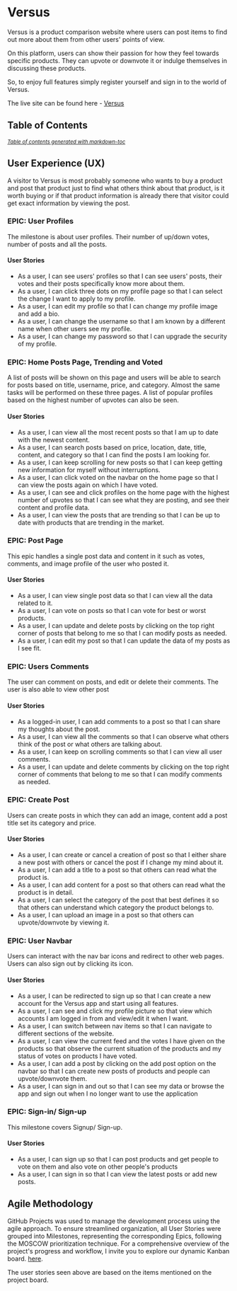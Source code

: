 # Versus

Versus is a product comparison website where users can post items to find out more about them from other users' points of view.

On this platform, users can show their passion for how they feel towards specific products. They can upvote or downvote it or indulge themselves in discussing these products.

So, to enjoy full features simply register yourself and sign in to the world of Versus.

<!-- ![Site Mockup](docs/readme_images/mockup.png) -->

The live site can be found here - [Versus](https://versus-bac55e8730b2.herokuapp.com/)

## Table of Contents

<small><i><a href='http://ecotrust-canada.github.io/markdown-toc/'>Table of contents generated with markdown-toc</a></i></small>

## User Experience (UX)
A visitor to Versus is most probably someone who wants to buy a product and post that product just to find what others think about that product, is it worth buying or if that product information is already there that visitor could get exact information by viewing the post.

### EPIC: User Profiles
The milestone is about user profiles. Their number of up/down votes, number of posts and all the posts.
#### User Stories
- As a user, I can see users' profiles so that I can see users' posts, their votes and their posts specifically know more about them.
- As a user, I can click three dots on my profile page so that I can select the change I want to apply to my profile.
- As a user, I can edit my profile so that I can change my profile image and add a bio.
- As a user, I can change the username so that I am known by a different name when other users see my profile.
- As a user, I can change my password so that I can upgrade the security of my profile.

### EPIC: Home Posts Page, Trending and Voted
A list of posts will be shown on this page and users will be able to search for posts based on title, username, price, and category. Almost the same tasks will be performed on these three pages. A list of popular profiles based on the highest number of upvotes can also be seen.
#### User Stories
- As a user, I can view all the most recent posts so that I am up to date with the newest content.
- As a user, I can search posts based on price, location, date, title, content, and category so that I can find the posts I am looking for.
- As a user, I can keep scrolling for new posts so that I can keep getting new information for myself without interruptions.
- As a user, I can click voted on the navbar on the home page so that I can view the posts again on which I have voted.
- As a user, I can see and click profiles on the home page with the highest number of upvotes so that I can see what they are posting, and see their content and profile data.
- As a user, I can view the posts that are trending so that I can be up to date with products that are trending in the market.

### EPIC: Post Page
This epic handles a single post data and content in it such as votes, comments, and image profile of the user who posted it.
#### User Stories
- As a user, I can view single post data so that I can view all the data related to it.
- As a user, I can vote on posts so that I can vote for best or worst products.
- As a user, I can update and delete posts by clicking on the top right corner of posts that belong to me so that I can modify posts as needed.
- As a user, I can edit my post so that I can update the data of my posts as I see fit.

### EPIC: Users Comments
The user can comment on posts, and edit or delete their comments. The user is also able to view other post
#### User Stories
- As a logged-in user, I can add comments to a post so that I can share my thoughts about the post.
- As a user, I can view all the comments so that I can observe what others think of the post or what others are talking about.
- As a user, I can keep on scrolling comments so that I can view all user comments.
- As a user, I can update and delete comments by clicking on the top right corner of comments that belong to me so that I can modify comments as needed.

### EPIC: Create Post
Users can create posts in which they can add an image, content add a post title set its category and price.
#### User Stories
- As a user, I can create or cancel a creation of post so that I either share a new post with others or cancel the post if I change my mind about it.
- As a user, I can add a title to a post so that others can read what the product is.
- As a user, I can add content for a post so that others can read what the product is in detail.
- As a user, I can select the category of the post that best defines it so that others can understand which category the product belongs to.
- As a user, I can upload an image in a post so that others can upvote/downvote by viewing it.

### EPIC: User Navbar
Users can interact with the nav bar icons and redirect to other web pages. Users can also sign out by clicking its icon.
#### User Stories
- As a user, I can be redirected to sign up so that I can create a new account for the Versus app and start using all features.
- As a user, I can see and click my profile picture so that view which accounts I am logged in from and view/edit it when I want.
- As a user, I can switch between nav items so that I can navigate to different sections of the website.
- As a user, I can view the current feed and the votes I have given on the products so that observe the current situation of the products and my status of votes on products I have voted.
- As a user, I can add a post by clicking on the add post option on the navbar so that I can create new posts of products and people can upvote/downvote them.
- As a user, I can sign in and out so that I can see my data or browse the app and sign out when I no longer want to use the application

### EPIC: Sign-in/ Sign-up
This milestone covers Signup/ Sign-up.
#### User Stories
- As a user, I can sign up so that I can post products and get people to vote on them and also vote on other people's products
- As a user, I can sign in so that I can view the latest posts or add new posts.

## Agile Methodology
GitHub Projects was used to manage the development process using the agile approach. To ensure streamlined organization, all User Stories were grouped into Milestones, representing the corresponding Epics, following the MOSCOW prioritization technique. For a comprehensive overview of the project's progress and workflow, I invite you to explore our dynamic Kanban board. [here](https://github.com/users/MBilalQureshi/projects/8).

The user stories seen above are based on the items mentioned on the project board.